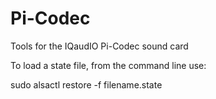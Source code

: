 # Pi-Codec
Tools for the IQaudIO Pi-Codec sound card

To load a state file, from the command line use:

sudo alsactl restore -f filename.state
  
